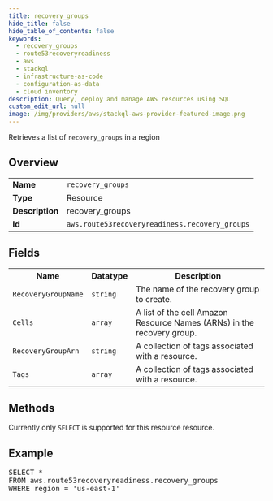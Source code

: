 ```yaml
---
title: recovery_groups
hide_title: false
hide_table_of_contents: false
keywords:
  - recovery_groups
  - route53recoveryreadiness
  - aws
  - stackql
  - infrastructure-as-code
  - configuration-as-data
  - cloud inventory
description: Query, deploy and manage AWS resources using SQL
custom_edit_url: null
image: /img/providers/aws/stackql-aws-provider-featured-image.png
---
```

Retrieves a list of <code>recovery_groups</code> in a region

## Overview
<table><tbody>
<tr><td><b>Name</b></td><td><code>recovery_groups</code></td></tr>
<tr><td><b>Type</b></td><td>Resource</td></tr>
<tr><td><b>Description</b></td><td>recovery_groups</td></tr>
<tr><td><b>Id</b></td><td><code>aws.route53recoveryreadiness.recovery_groups</code></td></tr>
</tbody></table>

## Fields
<table><tbody>
<tr><th>Name</th><th>Datatype</th><th>Description</th></tr>
<tr><td><code>RecoveryGroupName</code></td><td><code>string</code></td><td>The name of the recovery group to create.</td></tr>
<tr><td><code>Cells</code></td><td><code>array</code></td><td>A list of the cell Amazon Resource Names (ARNs) in the recovery group.</td></tr>
<tr><td><code>RecoveryGroupArn</code></td><td><code>string</code></td><td>A collection of tags associated with a resource.</td></tr>
<tr><td><code>Tags</code></td><td><code>array</code></td><td>A collection of tags associated with a resource.</td></tr>

</tbody></table>

## Methods
Currently only <code>SELECT</code> is supported for this resource resource.

## Example
<pre>
SELECT *<br/>FROM aws.route53recoveryreadiness.recovery_groups<br/>WHERE region = 'us-east-1'
</pre>
